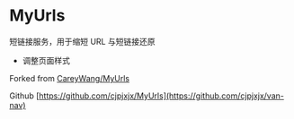 # MyUrls

短链接服务，用于缩短 URL 与短链接还原

- 调整页面样式

Forked from [CareyWang/MyUrls](https://github.com/CareyWang/MyUrls)

Github [https://github.com/cjpjxjx/MyUrls](https://github.com/cjpjxjx/van-nav)

